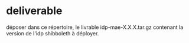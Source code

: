 # deliverable

déposer dans ce répertoire, le livrable idp-mae-X.X.X.tar.gz contenant la version de l'idp shibboleth à déployer.

